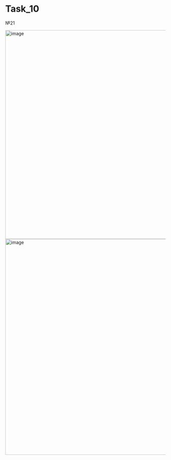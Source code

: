 # Task_10

№21

<img width="656" alt="image" src="https://user-images.githubusercontent.com/81358883/147259852-c1ffc67f-3f8e-4097-8656-d9dc61ab9239.png">
<img width="678" alt="image" src="https://user-images.githubusercontent.com/81358883/147259928-35810749-c0f9-4c9c-a7b6-6a2e4516a3af.png">
